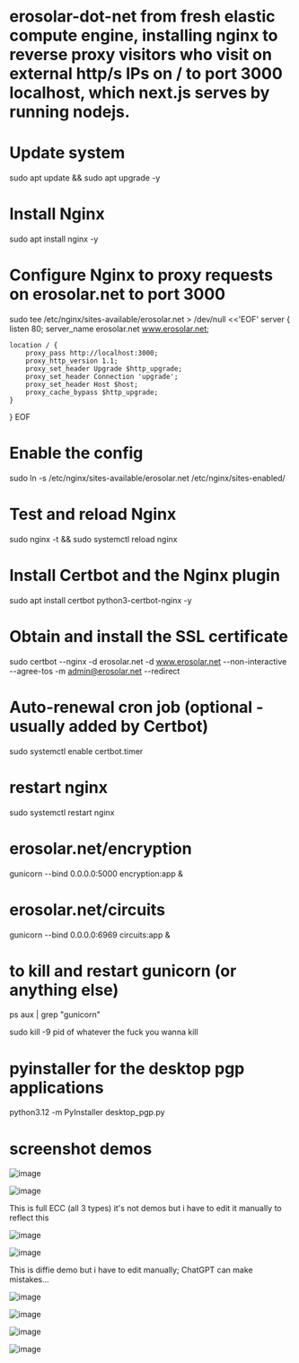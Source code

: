 # erosolar-dot-net from fresh elastic compute engine, installing nginx to reverse proxy visitors who visit on external http/s IPs on / to port 3000 localhost, which next.js serves by running nodejs.

# Update system
sudo apt update && sudo apt upgrade -y

# Install Nginx
sudo apt install nginx -y

# Configure Nginx to proxy requests on erosolar.net to port 3000
sudo tee /etc/nginx/sites-available/erosolar.net > /dev/null <<'EOF'
server {
    listen 80;
    server_name erosolar.net www.erosolar.net;

    location / {
        proxy_pass http://localhost:3000;
        proxy_http_version 1.1;
        proxy_set_header Upgrade $http_upgrade;
        proxy_set_header Connection 'upgrade';
        proxy_set_header Host $host;
        proxy_cache_bypass $http_upgrade;
    }
}
EOF

# Enable the config
sudo ln -s /etc/nginx/sites-available/erosolar.net /etc/nginx/sites-enabled/

# Test and reload Nginx
sudo nginx -t && sudo systemctl reload nginx

# Install Certbot and the Nginx plugin
sudo apt install certbot python3-certbot-nginx -y

# Obtain and install the SSL certificate
sudo certbot --nginx -d erosolar.net -d www.erosolar.net --non-interactive --agree-tos -m admin@erosolar.net --redirect

# Auto-renewal cron job (optional - usually added by Certbot)
sudo systemctl enable certbot.timer

# restart nginx

sudo systemctl restart nginx
 
# erosolar.net/encryption
gunicorn --bind 0.0.0.0:5000 encryption:app &


 # erosolar.net/circuits
gunicorn --bind 0.0.0.0:6969 circuits:app &

# to kill and restart gunicorn (or anything else)

ps aux | grep "gunicorn"

sudo kill -9 pid of whatever the fuck you wanna kill

# pyinstaller for the desktop pgp applications

python3.12 -m PyInstaller desktop_pgp.py

# screenshot demos

![image](https://github.com/user-attachments/assets/5fee10cb-138e-4f69-b1d0-4550725d9832)

![image](https://github.com/user-attachments/assets/d3cf70d5-ae03-48a4-bedc-29ac190e16ba)

This is full ECC (all 3 types) it's not demos but i have to edit it manually to reflect this

![image](https://github.com/user-attachments/assets/45f199bd-6ddb-40ff-8f6d-fa539c68e423)

![image](https://github.com/user-attachments/assets/705c4a03-e9dd-4957-90eb-fffe21b497f7)

This is diffie demo but i have to edit manually; ChatGPT can make mistakes...

![image](https://github.com/user-attachments/assets/b87364a3-92a3-411a-86c4-53c346b2eed5)


![image](https://github.com/user-attachments/assets/8db0180f-53b4-4c21-8a36-4a1b72c9857a)

![image](https://github.com/user-attachments/assets/838ca501-1f58-413e-a173-9c36370aa8bb)

![image](https://github.com/user-attachments/assets/40147576-c04c-48f1-8486-94f706bbfc6f)
